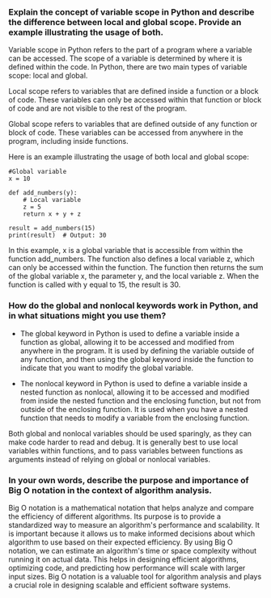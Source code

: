 ### Explain the concept of variable scope in Python and describe the difference between local and global scope. Provide an example illustrating the usage of both.

Variable scope in Python refers to the part of a program where a variable can be accessed. The scope of a variable is determined by where it is defined within the code. In Python, there are two main types of variable scope: local and global.

Local scope refers to variables that are defined inside a function or a block of code. These variables can only be accessed within that function or block of code and are not visible to the rest of the program.

Global scope refers to variables that are defined outside of any function or block of code. These variables can be accessed from anywhere in the program, including inside functions.

Here is an example illustrating the usage of both local and global scope:

```
#Global variable
x = 10

def add_numbers(y):
    # Local variable
    z = 5
    return x + y + z

result = add_numbers(15)
print(result)  # Output: 30
```

In this example, x is a global variable that is accessible from within the function add_numbers. The function also defines a local variable z, which can only be accessed within the function. The function then returns the sum of the global variable x, the parameter y, and the local variable z. When the function is called with y equal to 15, the result is 30.

### How do the global and nonlocal keywords work in Python, and in what situations might you use them?

- The global keyword in Python is used to define a variable inside a function as global, allowing it to be accessed and modified from anywhere in the program. It is used by defining the variable outside of any function, and then using the global keyword inside the function to indicate that you want to modify the global variable.

- The nonlocal keyword in Python is used to define a variable inside a nested function as nonlocal, allowing it to be accessed and modified from inside the nested function and the enclosing function, but not from outside of the enclosing function. It is used when you have a nested function that needs to modify a variable from the enclosing function.

Both global and nonlocal variables should be used sparingly, as they can make code harder to read and debug. It is generally best to use local variables within functions, and to pass variables between functions as arguments instead of relying on global or nonlocal variables.

### In your own words, describe the purpose and importance of Big O notation in the context of algorithm analysis.

Big O notation is a mathematical notation that helps analyze and compare the efficiency of different algorithms. Its purpose is to provide a standardized way to measure an algorithm's performance and scalability. It is important because it allows us to make informed decisions about which algorithm to use based on their expected efficiency. By using Big O notation, we can estimate an algorithm's time or space complexity without running it on actual data. This helps in designing efficient algorithms, optimizing code, and predicting how performance will scale with larger input sizes. Big O notation is a valuable tool for algorithm analysis and plays a crucial role in designing scalable and efficient software systems.

